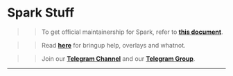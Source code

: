 # Spark Stuff

>> To get official maintainership for Spark, refer to [**this document**](https://github.com/Spark-Rom/Stuff/blob/fire/Official.mkdn).

>> Read [**here**](https://github.com/Spark-Rom/Stuff/blob/fire/Bringup.mkdn) for bringup help, overlays and whatnot.

>> Join our [**Telegram Channel**](https://t.me/SparkOsChannel) and our [**Telegram Group**](https://t.me/SparkOsCommunity).

----------------------------
